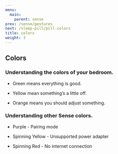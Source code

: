 ```yaml
---
menu:
  main:
    parent: sense
prev: /sense/gestures
next: /sleep-pill/pill-colors
title: colors
weight: 3
---
```


## Colors

### Understanding the colors of your bedroom.


- Green means everything is good.

- Yellow mean something’s a little off.

- Orange means you should adjust something.

### Understanding other Sense colors.


- Purple - Pairing mode

- Spinning Yellow - Unsupported power adapter 

- Spinning Red - No internet connection

